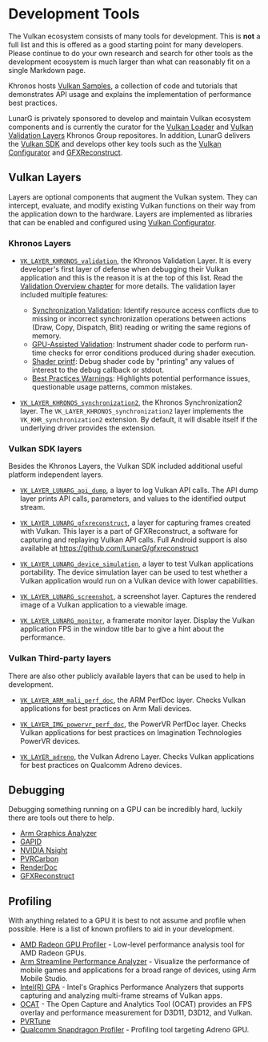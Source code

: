 # Development Tools

The Vulkan ecosystem consists of many tools for development. This is **not** a full list and this is offered as a good starting point for many developers. Please continue to do your own research and search for other tools as the development ecosystem is much larger than what can reasonably fit on a single Markdown page.

Khronos hosts [Vulkan Samples](https://github.com/KhronosGroup/Vulkan-Samples), a collection of code and tutorials that demonstrates API usage and explains the implementation of performance best practices.

LunarG is privately sponsored to develop and maintain Vulkan ecosystem components and is currently the curator for the [Vulkan Loader](https://github.com/KhronosGroup/Vulkan-Loader) and [Vulkan Validation Layers](https://github.com/KhronosGroup/Vulkan-ValidationLayers) Khronos Group repositores. In addition, LunarG delivers the [Vulkan SDK](https://vulkan.lunarg.com/) and develops other key tools such as the [Vulkan Configurator](https://vulkan.lunarg.com/doc/sdk/latest/windows/vkconfig.html) and [GFXReconstruct](https://vulkan.lunarg.com/doc/sdk/latest/windows/capture_tools.html).

## Vulkan Layers

Layers are optional components that augment the Vulkan system. They can intercept, evaluate, and modify existing Vulkan functions on their way from the application down to the hardware. Layers are implemented as libraries that can be enabled and configured using [Vulkan Configurator](https://vulkan.lunarg.com/doc/sdk/latest/windows/vkconfig.html).

### Khronos Layers

- [`VK_LAYER_KHRONOS_validation`](./validation_overview.md#khronos-validation-layer), the Khronos Validation Layer. 
It is every developer's first layer of defense when debugging their Vulkan application and this is the reason it is at the top of this list. Read the [Validation Overview chapter](./validation_overview.md) for more details.
The validation layer included multiple features:
  - [Synchronization Validation](https://vulkan.lunarg.com/doc/sdk/latest/windows/synchronization_usage.html): Identify resource access conflicts due to missing or incorrect synchronization operations between actions (Draw, Copy, Dispatch, Blit) reading or writing the same regions of memory.
  - [GPU-Assisted Validation](https://vulkan.lunarg.com/doc/sdk/latest/windows/gpu_validation.html): Instrument shader code to perform run-time checks for error conditions produced during shader execution.
  - [Shader printf](https://vulkan.lunarg.com/doc/sdk/latest/windows/debug_printf.html): Debug shader code by "printing" any values of interest to the debug callback or stdout.
  - [Best Practices Warnings](https://vulkan.lunarg.com/doc/sdk/latest/windows/best_practices.html): Highlights potential performance issues, questionable usage patterns, common mistakes.

- [`VK_LAYER_KHRONOS_synchronization2`](https://vulkan.lunarg.com/doc/view/latest/windows/synchronization2_layer.html), the Khronos Synchronization2 layer.
The `VK_LAYER_KHRONOS_synchronization2` layer implements the `VK_KHR_synchronization2` extension. By default, it will disable itself if the underlying driver provides the extension. 

### Vulkan SDK layers

Besides the Khronos Layers, the Vulkan SDK included additional useful platform independent layers. 

- [`VK_LAYER_LUNARG_api_dump`](https://vulkan.lunarg.com/doc/sdk/latest/windows/api_dump_layer.html), a layer to log Vulkan API calls.
The API dump layer prints API calls, parameters, and values to the identified output stream. 

- [`VK_LAYER_LUNARG_gfxreconstruct`](https://vulkan.lunarg.com/doc/sdk/latest/windows/capture_tools.html), a layer for capturing frames created with Vulkan.
This layer is a part of GFXReconstruct, a software for capturing and replaying Vulkan API calls. Full Android support is also available at <https://github.com/LunarG/gfxreconstruct>

- [`VK_LAYER_LUNARG_device_simulation`](https://vulkan.lunarg.com/doc/sdk/latest/windows/device_simulation_layer.html), a layer to test Vulkan applications portability.
The device simulation layer can be used to test whether a Vulkan application would run on a Vulkan device with lower capabilities.

- [`VK_LAYER_LUNARG_screenshot`](https://vulkan.lunarg.com/doc/sdk/latest/windows/screenshot_layer.html), a screenshot layer.
Captures the rendered image of a Vulkan application to a viewable image.

- [`VK_LAYER_LUNARG_monitor`](https://vulkan.lunarg.com/doc/sdk/latest/windows/monitor_layer.html), a framerate monitor layer.
Display the Vulkan application FPS in the window title bar to give a hint about the performance.

### Vulkan Third-party layers

There are also other publicly available layers that can be used to help in development.

- [`VK_LAYER_ARM_mali_perf_doc`](https://github.com/ARM-software/perfdoc), the ARM PerfDoc layer.
Checks Vulkan applications for best practices on Arm Mali devices.

- [`VK_LAYER_IMG_powervr_perf_doc`](https://github.com/powervr-graphics/perfdoc), the PowerVR PerfDoc layer.
Checks Vulkan applications for best practices on Imagination Technologies PowerVR devices.

- [`VK_LAYER_adreno`](https://developer.qualcomm.com/software/adreno-gpu-sdk/tools), the Vulkan Adreno Layer.
Checks Vulkan applications for best practices on Qualcomm Adreno devices.

## Debugging

Debugging something running on a GPU can be incredibly hard, luckily there are tools out there to help.

- [Arm Graphics Analyzer](https://developer.arm.com/tools-and-software/graphics-and-gaming/arm-mobile-studio/components/graphics-analyzer)
- [GAPID](https://github.com/google/gapid)
- [NVIDIA Nsight](https://developer.nvidia.com/nsight-graphics)
- [PVRCarbon](https://www.imaginationtech.com/developers/)
- [RenderDoc](https://renderdoc.org/)
- [GFXReconstruct](https://vulkan.lunarg.com/doc/sdk/latest/windows/capture_tools.html)

## Profiling

With anything related to a GPU it is best to not assume and profile when possible. Here is a list of known profilers to aid in your development.

- [AMD Radeon GPU Profiler](https://gpuopen.com/rgp/) - Low-level performance analysis tool for AMD Radeon GPUs.
- [Arm Streamline Performance Analyzer](https://developer.arm.com/tools-and-software/graphics-and-gaming/arm-mobile-studio/components/streamline-performance-analyzer) - Visualize the performance of mobile games and applications for a broad range of devices, using Arm Mobile Studio.
- [Intel(R) GPA](https://software.intel.com/content/www/us/en/develop/tools/graphics-performance-analyzers.html) - Intel's Graphics Performance Analyzers that supports capturing and analyzing multi-frame streams of Vulkan apps.
- [OCAT](https://github.com/GPUOpen-Tools/OCAT) - The Open Capture and Analytics Tool (OCAT) provides an FPS overlay and performance measurement for D3D11, D3D12, and Vulkan.
- [PVRTune](https://www.imaginationtech.com/developers/)
- [Qualcomm Snapdragon Profiler](https://developer.qualcomm.com/software/snapdragon-profiler) - Profiling tool targeting Adreno GPU.
